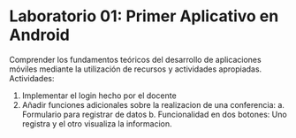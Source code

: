# Laboratorio 01: Primer Aplicativo en Android
Comprender los fundamentos teóricos del desarrollo de aplicaciones móviles mediante la utilización de recursos y actividades apropiadas.
Actividades:
1. Implementar el login hecho por el docente
2. Añadir funciones adicionales sobre la realizacion de una conferencia:
   a. Formulario para registrar de datos
   b. Funcionalidad en dos botones: Uno registra y el otro visualiza la informacion.
